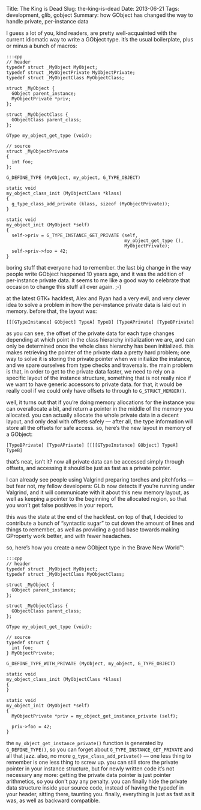 Title: The King is Dead
Slug: the-king-is-dead
Date: 2013-06-21
Tags: development, glib, gobject
Summary: how GObject has changed the way to handle private, per-instance data

I guess a lot of you, kind readers, are pretty well-acquainted with the
current idiomatic way to write a GObject type. it’s the usual boilerplate,
plus or minus a bunch of macros:

    :::cpp
    // header
    typedef struct _MyObject MyObject;
    typedef struct _MyObjectPrivate MyObjectPrivate;
    typedef struct _MyObjectClass MyObjectClass;

    struct _MyObject {
      GObject parent_instance;
      MyObjectPrivate *priv;
    };

    struct _MyObjectClass {
      GObjectClass parent_class;
    };

    GType my_object_get_type (void);

    // source
    struct _MyObjectPrivate
    {
      int foo;
    };

    G_DEFINE_TYPE (MyObject, my_object, G_TYPE_OBJECT)

    static void
    my_object_class_init (MyObjectClass *klass)
    {
      g_type_class_add_private (klass, sizeof (MyObjectPrivate));
    }

    static void
    my_object_init (MyObject *self)
    {
      self->priv = G_TYPE_INSTANCE_GET_PRIVATE (self,
                                                my_object_get_type (),
                                                MyObjectPrivate);
      self->priv->foo = 42;
    }

boring stuff that everyone had to remember. the last big change in the way
people write GObject happened 10 years ago, and it was the addition of
per-instance private data. it seems to me like a good way to celebrate that
occasion to change this stuff all over again. ;-)

at the latest GTK+ hackfest, Alex and Ryan had a very evil, and very clever
idea to solve a problem in how the per-instance private data is laid out in
memory. before that, the layout was:

    [[[GTypeInstance] GObject] TypeA] TypeB] [TypeAPrivate] [TypeBPrivate]

as you can see, the offset of the private data for each type changes
depending at which point in the class hierarchy initialization we are, and
can only be determined once the whole class hierarchy has been initialized.
this makes retrieving the pointer of the private data a pretty hard problem;
one way to solve it is storing the private pointer when we initialize the
instance, and we spare ourselves from type checks and traversals. the main
problem is that, in order to get to the private data faster, we need to rely
on a specific layout of the instance structure, something that is not really
nice if we want to have generic accessors to private data. for that, it
would be really cool if we could only have offsets to through to
`G_STRUCT_MEMBER()`.

well, it turns out that if you’re doing memory allocations for the instance
you can overallocate a bit, and return a pointer in the middle of the memory
you allocated. you can actually allocate the whole private data in a decent
layout, and only deal with offsets safely — after all, the type information
will store all the offsets for safe access. so, here’s the new layout in
memory of a GObject:

    [TypeBPrivate] [TypeAPrivate] [[[[GTypeInstance] GObject] TypeA] TypeB]

that’s neat, isn’t it? now all private data can be accessed simply through
offsets, and accessing it should be just as fast as a private pointer.

I can already see people using Valgrind preparing torches and pitchforks —
but fear not, my fellow developers: GLib now detects if you’re running under
Valgrind, and it will communicate with it about this new memory layout, as
well as keeping a pointer to the beginning of the allocated region, so that
you won’t get false positives in your report.

this was the state at the end of the hackfest. on top of that, I decided to
contribute a bunch of “syntactic sugar” to cut down the amount of lines and
things to remember, as well as providing a good base towards making
GProperty work better, and with fewer headaches.

so, here’s how you create a new GObject type in the Brave New World™:

    :::cpp
    // header
    typedef struct _MyObject MyObject;
    typedef struct _MyObjectClass MyObjectClass;

    struct _MyObject {
      GObject parent_instance;
    };

    struct _MyObjectClass {
      GObjectClass parent_class;
    };

    GType my_object_get_type (void);

    // source
    typedef struct {
      int foo;
    } MyObjectPrivate;

    G_DEFINE_TYPE_WITH_PRIVATE (MyObject, my_object, G_TYPE_OBJECT)

    static void
    my_object_class_init (MyObjectClass *klass)
    {
    }

    static void
    my_object_init (MyObject *self)
    {
      MyObjectPrivate *priv = my_object_get_instance_private (self);

      priv->foo = 42;
    }

the `my_object_get_instance_private()` function is generated by
`G_DEFINE_TYPE()`, so you can forget about `G_TYPE_INSTANCE_GET_PRIVATE` and
all that jazz. also, no more `g_type_class_add_private()` — one less thing
to remember is one less thing to screw up. you can still store the private
pointer in your instance structure, but for newly written code it’s not
necessary any more: getting the private data pointer is just pointer
arithmetics, so you don't pay any penalty. you can finally hide the private
data structure inside your source code, instead of having the typedef in
your header, sitting there, taunting you. finally, everything is just as
fast as it was, as well as backward compatible.
